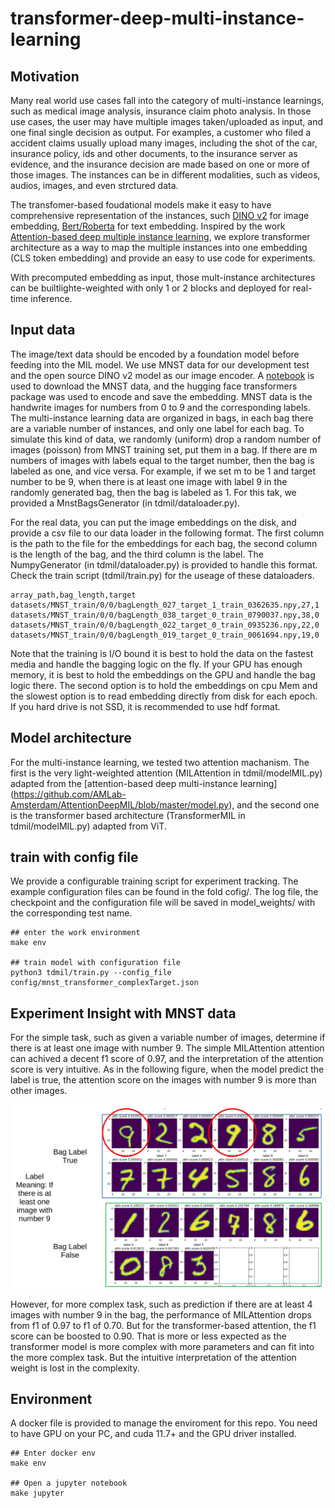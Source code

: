 # transformer-deep-multi-instance-learning

## Motivation
Many real world use cases fall into the category of multi-instance learnings, such as medical image analysis, insurance claim photo analysis. In those use cases, the user may have multiple images taken/uploaded as input, and one final single decision as output. For examples, a customer who filed a accident claims usually upload many images, including the shot of the car, insurance policy, ids and other documents, to the insurance server as evidence, and the insurance decision are made based on one or more of those images. The instances can be in different modalities, such as videos, audios, images, and even strctured data. 

The transfomer-based foudational models make it easy to have comprehensive representation of the instances, such [DINO v2](https://arxiv.org/abs/2304.07193) for image embedding, [Bert/Roberta](https://arxiv.org/abs/1907.11692) for text embedding. Inspired by the work [Attention-based deep multiple instance learning](https://arxiv.org/pdf/1802.04712), we explore transformer architecture as a way to map the multiple instances into one embedding (CLS token embedding) and provide an easy to use code for experiments. 

With precomputed embedding as input, those mult-instance architectures can be builtlighte-weighted with only 1 or 2 blocks and deployed for real-time inference. 


## Input data

The image/text data should be encoded by a foundation model before feeding into the MIL model. We use MNST data for our development test and the open source DINO v2 model as our image encoder. A [notebook](notebooks/Minst_data.ipynb) is used to download the MNST data, and the hugging face transformers package was used to encode and save the embedding. MNST data is the handwrite images for numbers from 0 to 9 and the corresponding labels. The multi-instance learning data are organized in bags, in each bag there are a variable number of instances, and only one label for each bag. To simulate this kind of data, we randomly (uniform) drop a random number of images (poisson) from MNST training set, put them in a bag. If there are m numbers of images with labels equal to the target number, then the bag is labeled as one, and vice versa. For example, if we set m to be 1 and target number to be 9, when there is at least one image with label 9 in the randomly generated bag, then the bag is labeled as 1. For this tak, we provided a MnstBagsGenerator (in tdmil/dataloader.py). 


For the real data, you can put the image embeddings on the disk, and provide a csv file to our data loader in the following format. The first column is the path to the file for the embeddings for each bag, the second column is the length of the bag, and the third column is the label. The NumpyGenerator (in tdmil/dataloader.py) is provided to handle this format. Check the train script (tdmil/train.py) for the useage of these dataloaders. 
```
array_path,bag_length,target
datasets/MNST_train/0/0/bagLength_027_target_1_train_0362635.npy,27,1
datasets/MNST_train/0/0/bagLength_038_target_0_train_0790037.npy,38,0
datasets/MNST_train/0/0/bagLength_022_target_0_train_0935236.npy,22,0
datasets/MNST_train/0/0/bagLength_019_target_0_train_0061694.npy,19,0
```

Note that the training is I/O bound it is best to hold the data on the fastest media and handle the bagging logic on the fly. If your GPU has enough memory, it is best to hold the embeddings on the GPU and handle the bag logic there. The second option is to hold the embeddings on cpu Mem and the slowest option is to read embedding directly from disk for each epoch. If you hard drive is not SSD, it is recommended to use hdf format. 

## Model architecture

For the multi-instance learning, we tested two attention machanism. The first is the very light-weighted attention (MILAttention in tdmil/modelMIL.py) adapted from the [attention-based deep multi-instance learning] (https://github.com/AMLab-Amsterdam/AttentionDeepMIL/blob/master/model.py), and the second one is the transformer based architecture (TransformerMIL in tdmil/modelMIL.py) adapted from ViT. 

## train with config file 
We provide a configurable training script for experiment tracking. The example configuration files can be found in the fold cofig/. The log file, the checkpoint and the configuration file will be saved in model_weights/ with the corresponding test name. 

```
## enter the work environment 
make env 

## train model with configuration file 
python3 tdmil/train.py --config_file config/mnst_transformer_complexTarget.json
```

## Experiment Insight with MNST data

For the simple task, such as given a variable number of images, determine if there is at least one image with number 9. The simple MILAttention attention can achived a decent f1 score of 0.97, and the interpretation of the attention score is very intuitive. As in the following figure, when the model predict the label is true, the attention score on the images with number 9 is more than other images. 

<img src="image.png" alt="drawing" width="800"/>

However, for more complex task, such as prediction if there are at least 4 images with number 9 in the bag, the performance of MILAttention drops from f1 of 0.97 to f1 of 0.70. But for the transformer-based attention, the f1 score can be boosted to 0.90. That is more or less expected as the transformer model is more complex with more parameters and can fit into the more complex task. But the intuitive interpretation of the attention weight is lost in the complexity. 


## Environment 
A docker file is provided to manage the enviroment for this repo. You need to have GPU on your PC, and cuda 11.7+ and the GPU driver installed. 
```
## Enter docker env
make env

## Open a jupyter notebook 
make jupyter 
```
